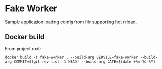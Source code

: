 # Fake Worker
Sample application loading config from file supporting hot reload.

## Docker build
From project root:

```
docker build -t fake-worker . --build-arg SERVICE=fake-worker --build-arg COMMIT=$(git rev-list -1 HEAD) --build-arg DATE=$(date +%m-%d-%Y)
```